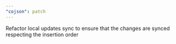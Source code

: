 ```yaml
---
"cojson": patch
---
```


Refactor local updates sync to ensure that the changes are synced respecting the insertion order
